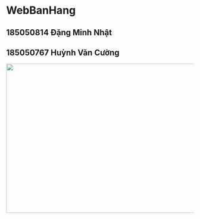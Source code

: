 # WebBanHang
<h2>185050814 Đặng Minh Nhật</h2>
<h2>185050767 Huỳnh Văn Cường</h2>
<img src="https://user-images.githubusercontent.com/108314938/176826289-071f68f4-b07d-45cb-8f1f-24301697cd00.png" width="700" height="400" />

